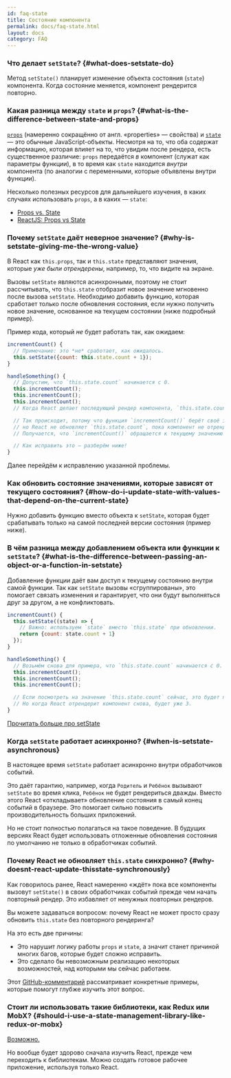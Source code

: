 ```yaml
---
id: faq-state
title: Состояние компонента
permalink: docs/faq-state.html
layout: docs
category: FAQ
---
```


### Что делает `setState`? {#what-does-setstate-do}

Метод `setState()` планирует изменение объекта состояния (`state`) компонента. Когда состояние меняется, компонент рендерится повторно.

### Какая разница между `state` и `props`? {#what-is-the-difference-between-state-and-props}

[`props`](/docs/components-and-props.html) (намеренно сокращённо от англ. «properties» — свойства) и [`state`](/docs/state-and-lifecycle.html) — это обычные JavaScript-объекты. Несмотря на то, что оба содержат информацию, которая влияет на то, что увидим после рендера, есть существенное различие: `props` передаётся *в* компонент (служат как параметры функции), в то время как `state` находится *внутри* компонента (по аналогии с переменными, которые объявлены внутри функции).

Несколько полезных ресурсов для дальнейшего изучения, в каких случаях использовать `props`, а в каких — `state`:
* [Props vs. State](https://github.com/uberVU/react-guide/blob/master/props-vs-state.md)
* [ReactJS: Props vs State](https://lucybain.com/blog/2016/react-state-vs-pros/)

### Почему `setState` даёт неверное значение? {#why-is-setstate-giving-me-the-wrong-value}

В React как `this.props`, так и `this.state` представляют значения, которые *уже были отрендерены*, например, то, что видите на экране.

Вызовы `setState` являются асинхронными, поэтому не стоит рассчитывать, что `this.state` отобразит новое значение мгновенно после вызова `setState`. Необходимо добавить функцию, которая сработает только после обновления состояния, если нужно получить новое значение, основанное на текущем состоянии (ниже подробный пример).

Пример кода, который *не* будет работать так, как ожидаем:

```jsx
incrementCount() {
  // Примечание: это *не* сработает, как ожидалось.
  this.setState({count: this.state.count + 1});
}

handleSomething() {
  // Допустим, что `this.state.count` начинается с 0.
  this.incrementCount();
  this.incrementCount();
  this.incrementCount();
  // Когда React делает последующий рендер компонента, `this.state.count` будет 1, хотя мы ожидаем 3.

  // Так происходит, потому что функция `incrementCount()` берёт своё значение из `this.state.count`,
  // но React не обновляет `this.state.count`, пока компонент не отрендерится снова.
  // Получается, что `incrementCount()` обращается к текущему значению `this.state.count`, а это 0 каждый раз, и добавляет 1.

  // Как исправить это — разберём ниже!
}
```

Далее перейдём к исправлению указанной проблемы.

### Как обновить состояние значениями, которые зависят от текущего состояния? {#how-do-i-update-state-with-values-that-depend-on-the-current-state}

Нужно добавить функцию вместо объекта к `setState`, которая будет срабатывать только на самой последней версии состояния (пример ниже).

### В чём разница между добавлением объекта или функции к `setState`? {#what-is-the-difference-between-passing-an-object-or-a-function-in-setstate}

Добавление функции даёт вам доступ к текущему состоянию внутри самой функции. Так как `setState` вызовы «сгруппированы», это помогает связать изменения и гарантирует, что они будут выполняться друг за другом, а не конфликтовать.

```jsx
incrementCount() {
  this.setState((state) => {
    // Важно: используем `state` вместо `this.state` при обновлении.
    return {count: state.count + 1}
  });
}

handleSomething() {
  // Возьмём снова для примера, что `this.state.count` начинается с 0.
  this.incrementCount();
  this.incrementCount();
  this.incrementCount();

  // Если посмотреть на значение `this.state.count` сейчас, это будет по-прежнему 0.
  // Но когда React отрендерит компонент снова, будет уже 3.
}
```

[Прочитать больше про setState](/docs/react-component.html#setstate)

### Когда `setState` работает асинхронно? {#when-is-setstate-asynchronous}

В настоящее время `setState` работает асинхронно внутри обработчиков событий.

Это даёт гарантию, например, когда `Родитель` и `Ребёнок` вызывают `setState` во время клика, `Ребёнок` не будет рендериться дважды. Вместо этого React «откладывает» обновление состояния в самый конец событий в браузере. Это помогает сильно повысить производительность больших приложений.

Но не стоит полностью полагаться на такое поведение. В будущих версиях React будет использовать отложенные обновления состояния по умолчанию не только в обработчиках событий.

### Почему React не обновляет `this.state` синхронно? {#why-doesnt-react-update-thisstate-synchronously}

Как говорилось ранее, React намеренно «ждёт» пока все компоненты вызовут `setState()` в своих обработчиках событий прежде чем начать повторный рендер. Это избавляет от ненужных повторных рендеров.

Вы можете задаваться вопросом: почему React не может просто сразу обновить `this.state` без повторного рендеринга?

На это есть две причины:

- Это нарушит логику работы `props` и `state`, а значит станет причиной многих багов, которые будет сложно исправить.
- Это сделало бы невозможным реализацию некоторых возможностей, над которыми мы сейчас работаем.

Этот [GitHub-комментарий](https://github.com/facebook/react/issues/11527#issuecomment-360199710) рассматривает конкретные примеры, которые помогут глубже изучить этот вопрос.

### Стоит ли использовать такие библиотеки, как Redux или MobX? {#should-i-use-a-state-management-library-like-redux-or-mobx}

[Возможно.](https://redux.js.org/faq/general#when-should-i-use-redux)

Но вообще будет здорово сначала изучить React, прежде чем переходить к библиотекам. Можно создать готовое рабочее приложение, используя только React.

